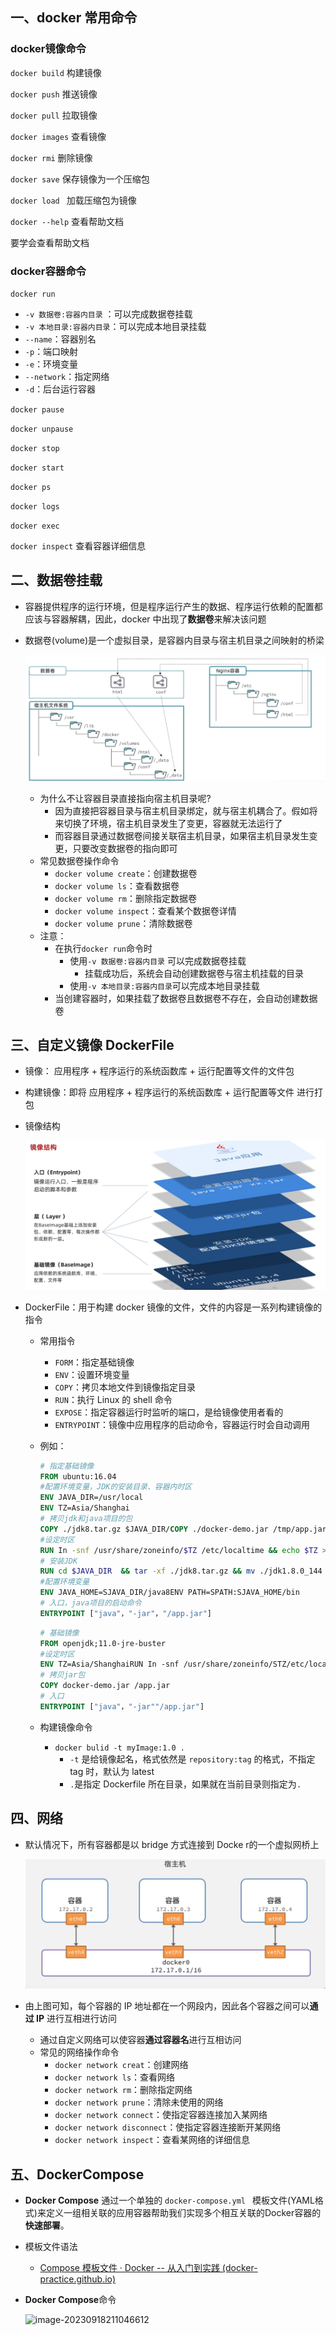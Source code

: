 ## 一、docker 常用命令

### docker镜像命令

`docker build`   构建镜像

`docker push`  推送镜像

`docker pull`    拉取镜像

`docker images` 查看镜像

`docker rmi`  删除镜像

`docker save`  保存镜像为一个压缩包

`docker load ` 加载压缩包为镜像

`docker --help` 查看帮助文档

要学会查看帮助文档

### docker容器命令

`docker run`

- `-v 数据卷:容器内目录` ：可以完成数据卷挂载
- `-v 本地目录:容器内目录`：可以完成本地目录挂载
- `--name`：容器别名
- `-p`：端口映射
- `-e`：环境变量
- `--network`：指定网络
- `-d`：后台运行容器

`docker pause`

`docker unpause`

`docker stop`

`docker start`

`docker ps`

`docker logs`

`docker exec`

`docker inspect` 查看容器详细信息

## 二、数据卷挂载

- 容器提供程序的运行环境，但是程序运行产生的数据、程序运行依赖的配置都应该与容器解耦，因此，docker 中出现了**数据卷**来解决该问题

- 数据卷(volume)是一个虚拟目录，是容器内目录与宿主机目录之间映射的桥梁

  ![image-20230914204244601](.\image\image-20230914204244601.png)

  - 为什么不让容器目录直接指向宿主机目录呢?
    - 因为直接把容器目录与宿主机目录绑定，就与宿主机耦合了。假如将来切换了环境，宿主机目录发生了变更，容器就无法运行了
    - 而容器目录通过数据卷间接关联宿主机目录，如果宿主机目录发生变更，只要改变数据卷的指向即可
  - 常见数据卷操作命令
    - `docker volume create`：创建数据卷
    - `docker volume ls`：查看数据卷
    - `docker volume rm`：删除指定数据卷
    - `docker volume inspect`：查看某个数据卷详情
    - `docker volume prune`：清除数据卷
  - 注意：
    - 在执行`docker run`命令时
      - 使用`-v 数据卷:容器内目录` 可以完成数据卷挂载
        - 挂载成功后，系统会自动创建数据卷与宿主机挂载的目录
      - 使用`-v 本地目录:容器内目录`可以完成本地目录挂载
    - 当创建容器时，如果挂载了数据卷且数据卷不存在，会自动创建数据卷

## 三、自定义镜像 DockerFile

- 镜像： 应用程序 + 程序运行的系统函数库 + 运行配置等文件的文件包

- 构建镜像：即将 应用程序 + 程序运行的系统函数库 + 运行配置等文件 进行打包

- 镜像结构

  ![image-20230914200158665](.\image\image-20230914200158665.png)

- DockerFile：用于构建 docker 镜像的文件，文件的内容是一系列构建镜像的指令

  - 常用指令

    - `FORM`：指定基础镜像
    - `ENV`：设置环境变量
    - `COPY`：拷贝本地文件到镜像指定目录
    - `RUN`：执行 Linux 的 shell 命令
    - `EXPOSE`：指定容器运行时监听的端口，是给镜像使用者看的
    - `ENTRYPOINT`：镜像中应用程序的启动命令，容器运行时会自动调用

  - 例如：

    ```dockerfile
    # 指定基础镜像
    FROM ubuntu:16.04
    #配置环境变量，JDK的安装目录、容器内时区
    ENV JAVA_DIR=/usr/local
    ENV TZ=Asia/Shanghai
    # 拷贝jdk和java项目的包
    COPY ./jdk8.tar.gz $JAVA_DIR/COPY ./docker-demo.jar /tmp/app.jar
    #设定时区
    RUN In -snf /usr/share/zoneinfo/$TZ /etc/localtime && echo $TZ > /etc/timezone
    # 安装JDK
    RUN cd $JAVA_DIR  && tar -xf ./jdk8.tar.gz && mv ./jdk1.8.0_144 ./java8
    #配置环境变量
    ENV JAVA_HOME=SJAVA_DIR/java8ENV PATH=SPATH:SJAVA_HOME/bin
    # 入口，java项目的启动命令
    ENTRYPOINT ["java"，"-jar"，"/app.jar"]
    ```

    ```dockerfile
    # 基础镜像
    FROM openjdk;11.0-jre-buster
    #设定时区
    ENV TZ=Asia/ShanghaiRUN In -snf /usr/share/zoneinfo/STZ/etc/localtime && echo $TZ > /etc/timezone
    # 拷贝jar包
    COPY docker-demo.jar /app.jar
    # 入口
    ENTRYPOINT ["java"，"-jar""/app.jar"]
    ```

  - 构建镜像命令

    - `docker bulid -t myImage:1.0 .`
      - `-t` 是给镜像起名，格式依然是 `repository:tag` 的格式，不指定 tag 时，默认为 latest
      - `.`是指定 Dockerfile 所在目录，如果就在当前目录则指定为`.`

## 四、网络

- 默认情况下，所有容器都是以 bridge 方式连接到 Docke r的一个虚拟网桥上

  ![image-20230914202042129](.\image\image-20230914202042129.png)

- 由上图可知，每个容器的 IP 地址都在一个网段内，因此各个容器之间可以**通过 IP** 进行互相进行访问
  - 通过自定义网络可以使容器**通过容器名**进行互相访问
  - 常见的网络操作命令
    - `docker network creat`：创建网络
    - `docker network ls`：查看网络
    - `docker network rm`：删除指定网络
    - `docker network prune`：清除未使用的网络
    - `docker network connect`：使指定容器连接加入某网络
    - `docker network disconnect`：使指定容器连接断开某网络
    - `docker network inspect`：查看某网络的详细信息

## 五、DockerCompose

- **Docker Compose** 通过一个单独的 `docker-compose.yml ` 模板文件(YAML格式)来定义一组相关联的应用容器帮助我们实现多个相互关联的Docker容器的**快速部署**。

- 模板文件语法

  - [Compose 模板文件 · Docker -- 从入门到实践 (docker-practice.github.io)](https://docker-practice.github.io/zh-cn/compose/compose_file.html)

- **Docker Compose**命令

  ![image-20230918211046612](E:\study\SpringCloud_Study\docker\image\image-20230918211046612.png)